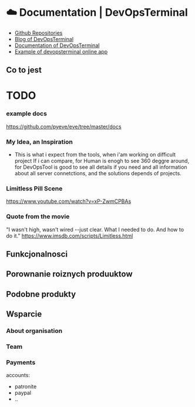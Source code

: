 # :cloud: Documentation | DevOpsTerminal


+ [Github Repositories](https://github.com/DevOpsTerminal/)
+ [Blog of DevOpsTerminal](https://blog.devopsterminal.com/)
+ [Documentation of DevOpsTerminal](https://docs.devopsterminal.com/)
+ [Example of devopsterminal online app](https://app.devopsterminal.com/)


## Co to jest

# TODO

### example docs
https://github.com/pyeve/eve/tree/master/docs


### My Idea, an Inspiration
- This is what i expect from the tools, when i'am working on difficult project
If i can compare, for Human is enogh to see 360 deggre around, for DevOpsTool is good to see all details if you need and all information about all server connetctions, and the solutions depends of projects.


### Limitless Pill Scene
https://www.youtube.com/watch?v=xP-ZwmCPBAs

### Quote from the movie
"I wasn't high, wasn't wired --just clear. What I needed to do. And how to do it."
https://www.imsdb.com/scripts/Limitless.html


## Funkcjonalnosci



## Porownanie roiznych produuktow




## Podobne produkty



## Wsparcie

### About organisation

### Team

### Payments

accounts:
- patronite
- paypal
- ..
